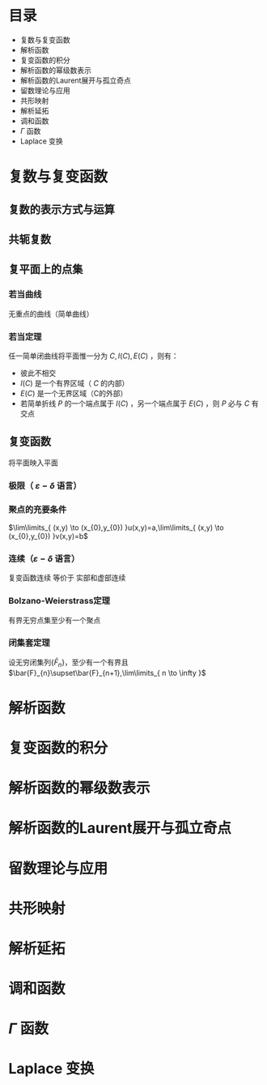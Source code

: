 # 目录
- 复数与复变函数
- 解析函数
- 复变函数的积分
- 解析函数的幂级数表示
- 解析函数的Laurent展开与孤立奇点
- 留数理论与应用
- 共形映射
- 解析延拓
- 调和函数
- $\Gamma$ 函数
- Laplace 变换




# 复数与复变函数
## 复数的表示方式与运算
## 共轭复数
## 复平面上的点集
### 若当曲线
无重点的曲线（简单曲线）
### 若当定理
任一简单闭曲线将平面惟一分为 $C,I(C),E(C)$ ，则有：
- 彼此不相交
-  $I(C)$ 是一个有界区域（ $C$ 的内部）
- $E(C)$ 是一个无界区域（C的外部）
- 若简单折线 $P$ 的一个端点属于 $I(C)$ ，另一个端点属于 $E(C)$ ，则 $P$ 必与 $C$ 有交点
## 复变函数
将平面映入平面
### 极限（ $\varepsilon-\delta$ 语言）
### 聚点的充要条件
$\lim\limits_{ (x,y) \to (x_{0},y_{0}) }u(x,y)=a,\lim\limits_{ (x,y) \to (x_{0},y_{0}) }v(x,y)=b$
### 连续（$\varepsilon-\delta$ 语言）
复变函数连续  等价于  实部和虚部连续
### Bolzano-Weierstrass定理
有界无穷点集至少有一个聚点
### 闭集套定理
设无穷闭集列$\{\bar{F}_{n}\}$，至少有一个有界且$\bar{F}_{n}\supset\bar{F}_{n+1},\lim\limits_{ n \to \infty }$


# 解析函数
# 复变函数的积分
# 解析函数的幂级数表示
# 解析函数的Laurent展开与孤立奇点
# 留数理论与应用
# 共形映射
# 解析延拓
# 调和函数
# $\Gamma$ 函数
# Laplace 变换


